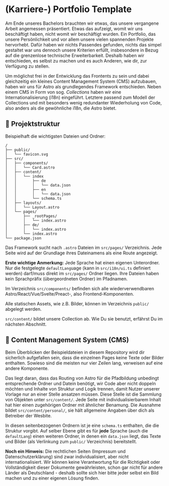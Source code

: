 # (Karriere-) Portfolio Template

Am Ende unseres Bachelors brauchten wir etwas, das unsere vergangene Arbeit angemessen präsentiert. Etwas das aufzeigt, womit wir uns beschäftigt haben, nicht womit wir beschäftigt wurden. Ein Portfolio, das unsere Persönlichkeit und vor allem unsere vielen spannenden Projekte hervorhebt. Dafür haben wir nichts Passendes gefunden, nichts das simpel gestaltet war uns dennoch unsere Kriterien erfüllt, insbesondere in Bezug auf die grenzenlose technische Erweiterbarkeit. Deshalb haben wir entschieden, es selbst zu machen und es auch Anderen, wie dir, zur Verfügung zu stellen.

Um möglichst frei in der Entwicklung das Frontents zu sein und dabei gleichzeitig ein kleines Content Management System (CMS) aufzubauen, haben wir uns für Astro als grundlegendes Framework entschieden.
Neben einem CMS in Form von sog. _Collections_ haben wir eine Internationalisierung (i18n) eingeführt. Letztere passend zum Modell der Collections und mit besonders wenig redundanter Wiederholung von Code, also anders als die gewöhnliche i18n, die Astro bietet.

## 🚀 Projektstruktur

Beispielhaft die wichtigsten Dateien und Ordner:

```text
/
├── public/
│   └── favicon.svg
├── src/
│   ├── components/
│   │   └── Card.astro
│   ├── content/
│   │   └── index
│   │       ├── de
│   │       │   └── data.json
│   │       ├── en
│   │       │   └── data.json
│   │       └── schema.ts
│   ├── layouts/
│   │   └── Layout.astro
│   └── pages/
│       ├── _rootPages/
│       │   └── index.astro
│       ├── de/
│       │   └── index.astro
│       └── index.astro
└── package.json
```

Das Framework sucht nach `.astro` Dateien im `src/pages/` Verzeichnis. Jede Seite wird auf der Grundlage ihres Dateinamens als eine Route angezeigt. 

**Erste wichtige Anmerkung:** Jede Sprache hat einen eigenen Unterordner. Nur die festgelegte `defaultLang`uage (kann in `src/i18n/ui.ts` definiert werden) darf/muss direkt im `src/pages/` Ordner liegen. Ihre Dateien haben kein Sprachpräfix (übergeordneten Ordner) im Pfadnamen.

Im Verzeichnis `src/components/` befinden sich alle wiederverwendbaren Astro/React/Vue/Svelte/Preact-, also Frontend-Komponenten.

Alle statischen Assets, wie z.B. Bilder, können im Verzeichnis `public/` abgelegt werden.

`src/content/` bildet unsere Collection ab. Wie Du sie benutzt, erfährst Du im nächsten Abschnitt.

## 📝 Content Management System (CMS)
Beim Überblicken der Beispieldateien in diesem Repository wird dir sicherlich aufgefallen sein, dass die einzelnen Pages keine Texte oder Bilder enthalten. Sowieso sind die meisten nur vier Zeilen lang, verweisen auf eine andere Komponente. 

Das liegt daran, dass das Routing von Astro für die Pfadbildung unbedingt entsprechende Ordner und Datein benötigt, wir Code aber nicht doppeln möchten und Inhalte von Struktur und Logik trennen, damit Nutzer unserer Vorlage nur an einer Stelle ansatzen müssen. Diese Stelle ist die Sammlung von Objekten unter `src/content/`. Jede Seite mit individualisierbarem Inhalt hat hier einen zugehörigen Ordner mit ähnlicher Benamung. Die Ausnahme bildet `src/content/personal/`, sie hält allgemeine Angaben über dich als Betreiber der Wesbite. 

In diesen seitenbezogenen Ordnern ist je eine `schema.ts` enthalten, die die Struktur vorgibt. Auf selber Ebene gibt es für **jede** Sprache (auch die `defaultLang`) einen weiteren Ordner, in denen ein `data.json` liegt, das Texte und Bilder (als Verlinkung zum `public/` Verzeichnis) bereitstellt.

**Noch ein Hinweis:** Die rechtlichen Seiten (Impressum und Datenschutzerklärung) sind zwar individualisiert, aber nicht internationalisiert. Wir können keine Verantwortung für die Richtigkeit oder Vollständigkeit dieser Dokumente gewährleisten, schon gar nicht für andere Länder als Deutschland - deshalb sollte sich hier bitte jeder selbst ein Bild machen und zu einer eigenen Lösung finden.

